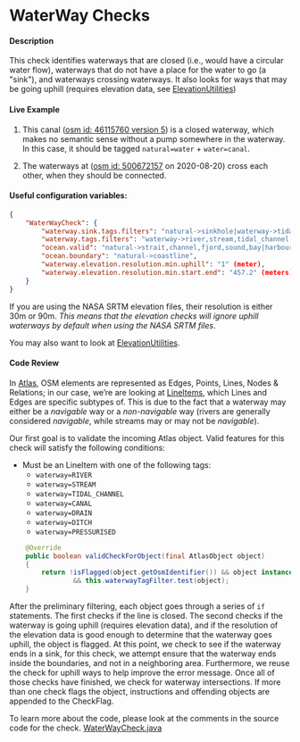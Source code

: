# WaterWay Checks

#### Description
This check identifies waterways that are closed (i.e., would have a circular water flow), waterways that do not have a place for the water to go (a "sink"), and waterways crossing waterways. It also looks for ways that may be going uphill (requires elevation data, see [ElevationUtilities](../elevationUtilities.md))

#### Live Example
1) This canal ([osm id: 46115760 version 5](https://www.openstreetmap.org/way/46115760)) is a closed waterway, which makes no semantic sense without a pump somewhere in the waterway. In this case, it should be tagged `natural=water` + `water=canal`.

2) The waterways at ([osm id: 500672157](https://www.openstreetmap.org/node/500672157) on 2020-08-20) cross each other, when they should be connected.

#### Useful configuration variables:
```json
{
    "WaterWayCheck": {
        "waterway.sink.tags.filters": "natural->sinkhole|waterway->tidal_channel,drain|manhole->drain",
        "waterway.tags.filters": "waterway->river,stream,tidal_channel,canal,drain,ditch,pressurised",
        "ocean.valid": "natural->strait,channel,fjord,sound,bay|harbour->*&harbour->!no|estuary->*&estuary->!no|bay->*&bay->!no|place->sea|seamark:type->harbour,harbour_basin,sea_area|water->bay,cove,harbour|waterway->artificial,dock",
        "ocean.boundary": "natural->coastline",
        "waterway.elevation.resolution.min.uphill": "1" (meter),
        "waterway.elevation.resolution.min.start.end": "457.2" (meters)
    }
}
```
If you are using the NASA SRTM elevation files, their resolution is either 30m or 90m. _This means that the elevation checks will ignore uphill waterways by default when using the NASA SRTM files_.

You may also want to look at [ElevationUtilities](../utilities/elevationUtilities.md).

#### Code Review
In [Atlas](https://github.com/osmlab/atlas), OSM elements are represented as Edges, Points, Lines,
Nodes & Relations; in our case, we’re are looking at [LineItems](https://github.com/osmlab/atlas/blob/dev/src/main/java/org/openstreetmap/atlas/geography/atlas/items/LineItem.java), which Lines and Edges are specific subtypes of. This is due to the fact that a waterway may either be a _navigable_ way or a _non-navigable_ way (rivers are generally considered _navigable_, while streams may or may not be _navigable_).

Our first goal is to validate the incoming Atlas object. Valid features for this check will satisfy
the following conditions:
* Must be an LineItem with one of the following tags:
    * `waterway=RIVER`
    * `waterway=STREAM`
    * `waterway=TIDAL_CHANNEL`
    * `waterway=CANAL`
    * `waterway=DRAIN`
    * `waterway=DITCH`
    * `waterway=PRESSURISED`

```java
    @Override
    public boolean validCheckForObject(final AtlasObject object)
    {
        return !isFlagged(object.getOsmIdentifier()) && object instanceof LineItem
                && this.waterwayTagFilter.test(object);
    }
```

After the preliminary filtering, each object goes through a series of `if` statements. The first checks if the line is closed. The second checks if the waterway is going uphill (requires elevation data), and if the resolution of the elevation data is good enough to determine that the waterway goes uphill, the object is flagged. At this point, we check to see if the waterway ends in a sink, for this check, we attempt ensure that the waterway ends inside the boundaries, and not in a neighboring area. Furthermore, we reuse the check for uphill ways to help improve the error message. Once all of those checks have finished, we check for waterway intersections. If more than one check flags the object, instructions and offending objects are appended to the CheckFlag.


To learn more about the code, please look at the comments in the source code for the check.
[WaterWayCheck.java](../../src/main/java/org/openstreetmap/atlas/checks/validation/linear/lines/WaterWayCheck.java)
